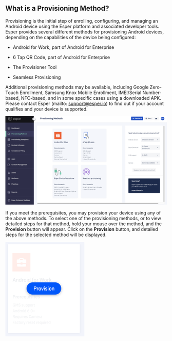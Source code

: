 
## What is a Provisioning Method?

Provisioning is the initial step of enrolling, configuring, and managing an Android device using the Esper platform and associated developer tools. Esper provides several different methods for provisioning Android devices, depending on the capabilities of the device being configured:

-   Android for Work, part of Android for Enterprise
    
-   6 Tap QR Code, part of Android for Enterprise
    
-   The Provisioner Tool
    
-   Seamless Provisioning
    

Additional provisioning methods may be available, including Google Zero-Touch Enrollment, Samsung Knox Mobile Enrollment, IMEI/Serial Number-based, NFC-based, and in some specific cases using a downloaded APK. Please contact Esper (mailto: support@esper.io) to find out if your account qualifies and your device is supported.

![](./images/ProvisioningMethod_MainPage.png)

If you meet the prerequisites, you may provision your device using any of the above methods. To select one of the provisioning methods, or to view detailed steps for that method, hold your mouse over the method, and the **Provision** button will appear. Click on the **Provision** button, and detailed steps for the selected method will be displayed.

![](./images/provision_tile.png)